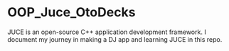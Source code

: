 # OOP_Juce_OtoDecks
JUCE is an open-source C++ application development framework. I document my journey in making a DJ app and learning JUCE in this repo.
